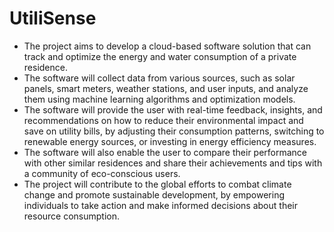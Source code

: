# UtiliSense

- The project aims to develop a cloud-based software solution that can track and optimize the energy and water consumption of a private residence.
- The software will collect data from various sources, such as solar panels, smart meters, weather stations, and user inputs, and analyze them using machine learning algorithms and optimization models.
- The software will provide the user with real-time feedback, insights, and recommendations on how to reduce their environmental impact and save on utility bills, by adjusting their consumption patterns, switching to renewable energy sources, or investing in energy efficiency measures.
- The software will also enable the user to compare their performance with other similar residences and share their achievements and tips with a community of eco-conscious users.
- The project will contribute to the global efforts to combat climate change and promote sustainable development, by empowering individuals to take action and make informed decisions about their resource consumption.
